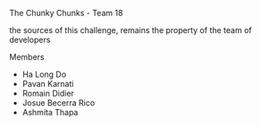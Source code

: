 The Chunky Chunks - Team 18

the sources of this challenge, remains the property of the team of developers

Members
- Ha Long Do
- Pavan Karnati
- Romain Didier
- Josue Becerra Rico
- Ashmita Thapa
